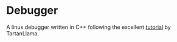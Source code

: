 # Debugger
A linux debugger written in C++ following the excellent [tutorial](https://blog.tartanllama.xyz/writing-a-linux-debugger-setup/) by TartanLlama.

